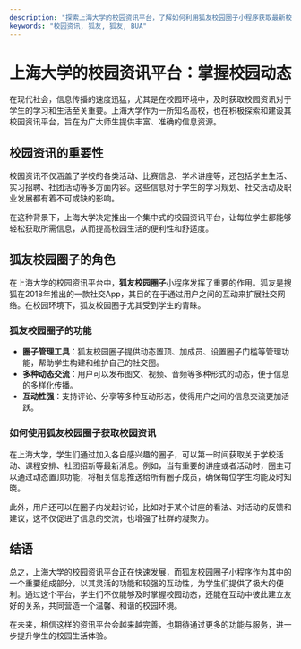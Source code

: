 ```yaml
---
description: "探索上海大学的校园资讯平台，了解如何利用狐友校园圈子小程序获取最新校园动态和信息。"
keywords: "校园资讯, 狐友, 狐友, BUA"
---
```

# 上海大学的校园资讯平台：掌握校园动态

在现代社会，信息传播的速度迅猛，尤其是在校园环境中，及时获取校园资讯对于学生的学习和生活至关重要。上海大学作为一所知名高校，也在积极探索和建设其校园资讯平台，旨在为广大师生提供丰富、准确的信息资源。

## 校园资讯的重要性

校园资讯不仅涵盖了学校的各类活动、比赛信息、学术讲座等，还包括学生生活、实习招聘、社团活动等多方面内容。这些信息对于学生的学习规划、社交活动及职业发展都有着不可或缺的影响。

在这种背景下，上海大学决定推出一个集中式的校园资讯平台，让每位学生都能够轻松获取所需信息，从而提高校园生活的便利性和舒适度。

## 狐友校园圈子的角色

在上海大学的校园资讯平台中，**狐友校园圈子**小程序发挥了重要的作用。狐友是搜狐在2018年推出的一款社交App，其目的在于通过用户之间的互动来扩展社交网络。在校园环境下，狐友校园圈子尤其受到学生的青睐。

### 狐友校园圈子的功能

- **圈子管理工具**：狐友校园圈子提供动态置顶、加成员、设置圈子门槛等管理功能，帮助学生构建和维护自己的社交圈。
- **多种动态交流**：用户可以发布图文、视频、音频等多种形式的动态，便于信息的多样化传播。
- **互动性强**：支持评论、分享等多种互动形态，使得用户之间的信息交流更加活跃。

### 如何使用狐友校园圈子获取校园资讯

在上海大学，学生们通过加入各自感兴趣的圈子，可以第一时间获取关于学校活动、课程安排、社团招新等最新消息。例如，当有重要的讲座或者活动时，圈主可以通过动态置顶功能，将相关信息推送给所有圈子成员，确保每位学生均能及时知晓。

此外，用户还可以在圈子内发起讨论，比如对于某个讲座的看法、对活动的反馈和建议，这不仅促进了信息的交流，也增强了社群的凝聚力。

## 结语

总之，上海大学的校园资讯平台正在快速发展，而狐友校园圈子小程序作为其中的一个重要组成部分，以其灵活的功能和较强的互动性，为学生们提供了极大的便利。通过这个平台，学生们不仅能够及时掌握校园动态，还能在互动中彼此建立友好的关系，共同营造一个温馨、和谐的校园环境。

在未来，相信这样的资讯平台会越来越完善，也期待通过更多的功能与服务，进一步提升学生的校园生活体验。
